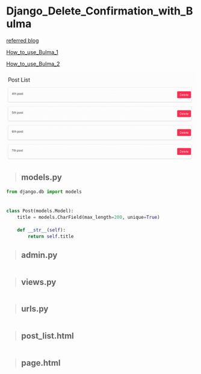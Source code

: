 # Django_Delete_Confirmation_with_Bulma

[referred blog](https://narito.ninja/blog/detail/119/)


[How_to_use_Bulma_1](https://pypi.org/project/django-simple-bulma/)


[How_to_use_Bulma_2](https://github.com/timonweb/django-bulma)

![Delete-Confirmation-with-Bulma](Delete-Confirmation-with-Bulma.gif)

> ## models.py
``` python
from django.db import models


class Post(models.Model):
	title = models.CharField(max_length=200, unique=True)

	def __str__(self):
		return self.title
```

> ## admin.py
``` python

```

> ## views.py
``` python

```

> ## urls.py
``` python

```

> ## post_list.html
``` python

```

> ## page.html
``` python

```
